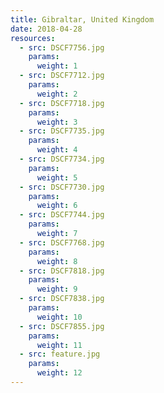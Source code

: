 ```yaml
---
title: Gibraltar, United Kingdom
date: 2018-04-28
resources:
  - src: DSCF7756.jpg
    params:
      weight: 1
  - src: DSCF7712.jpg
    params:
      weight: 2
  - src: DSCF7718.jpg
    params:
      weight: 3
  - src: DSCF7735.jpg
    params:
      weight: 4
  - src: DSCF7734.jpg
    params:
      weight: 5
  - src: DSCF7730.jpg
    params:
      weight: 6
  - src: DSCF7744.jpg
    params:
      weight: 7
  - src: DSCF7768.jpg
    params:
      weight: 8
  - src: DSCF7818.jpg
    params:
      weight: 9
  - src: DSCF7838.jpg
    params:
      weight: 10
  - src: DSCF7855.jpg
    params:
      weight: 11
  - src: feature.jpg
    params:
      weight: 12
---
```

